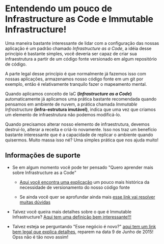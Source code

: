 # Entendendo um pouco de Infrastructure as Code e Immutable Infrastructure!

Uma maneira bastante interessante de lidar com a configuração das nossas aplicação é um padrão chamado
_Infrastructure as a Code_, a idéia desse princípio é bastante simples, você deveria ser capaz de criar
sua infraestrutura a partir de um código fonte versionado em algum repositório de código.

A parte legal desse princípio é que normalmente já fazemos isso com nossas aplicações, armazenamos nosso código
fonte em um git por exemplo, então é relativamente tranquilo fazer o mapeamento mental.

Quando aplicamos conceito de IaC **(_Infrastructure as a Code_)** automaticamente já aplicamos uma prática bastante recomendada quando pensamos
em ambiente de nuvem, a prática chamada _Immutable Infrastructure_ **(infra-estrutura imutável)**, indica que uma vez que criamos
um elemento de infraestrutura não podemos modificá-lo.

Quando precisamos alterar nosso elemento de infraestrutura, devemos destruí-lo, alterar a receita e criá-lo novamente. Isso nos traz um benefício bastante
interessante que é a capacidade de replicar o ambiente quando quisermos. Muito massa isso né? Uma simples prática
que nos ajuda muito!

## Informações de suporte

* Se em algum momento você pode ter pensado "Quero aprender mais sobre Infrastructure as a Code"
  
  * [Aqui você encontra uma explicação](https://www.hashicorp.com/resources/what-is-infrastructure-as-code/) um pouco mais histórica da necessidade de versionamento do nosso código fonte
  
  * Se ainda você quer se aprofundar ainda mais [esse link vai resolver muitas dúvidas](https://www.ibm.com/cloud/learn/infrastructure-as-code)

* Talvez você queira mais detalhes sobre o que é Immutable Infrastructure? [Aqui tem uma definição bem interessante!!!](https://www.hashicorp.com/resources/what-is-mutable-vs-immutable-infrastructure/)

* Talvez esteja se perguntando "Esse negócio é novo?" [aqui tem um link bem legal que explica detalhes](https://www.oreilly.com/radar/an-introduction-to-immutable-infrastructure/),
 reparem na data 9 de Junho de 2015! Opss não é tão novo assim!